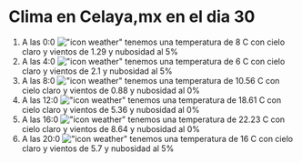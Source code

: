 # Clima en Celaya,mx en el dia 30

1. A las 0:0 !["icon weather"](http://openweathermap.org/img/w/01n.png) tenemos una temperatura de 8 C con cielo claro y  vientos de 1.29 y nubosidad al 5%
1. A las 4:0 !["icon weather"](http://openweathermap.org/img/w/01n.png) tenemos una temperatura de 6 C con cielo claro y  vientos de 2.1 y nubosidad al 5%
1. A las 8:0 !["icon weather"](http://openweathermap.org/img/w/01d.png) tenemos una temperatura de 10.56 C con cielo claro y  vientos de 0.88 y nubosidad al 0%
1. A las 12:0 !["icon weather"](http://openweathermap.org/img/w/01d.png) tenemos una temperatura de 18.61 C con cielo claro y  vientos de 5.36 y nubosidad al 0%
1. A las 16:0 !["icon weather"](http://openweathermap.org/img/w/01d.png) tenemos una temperatura de 22.23 C con cielo claro y  vientos de 8.64 y nubosidad al 0%
1. A las 20:0 !["icon weather"](http://openweathermap.org/img/w/01n.png) tenemos una temperatura de 16 C con cielo claro y  vientos de 5.7 y nubosidad al 5%
